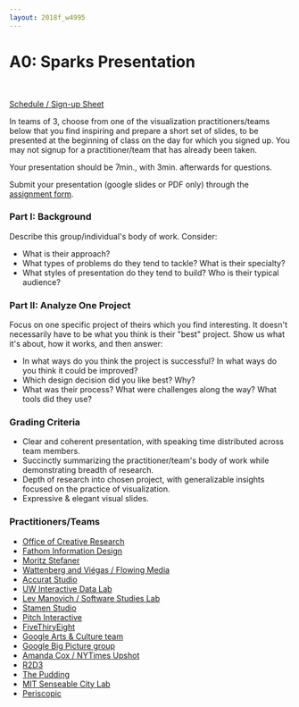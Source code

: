 ```yaml
---
layout: 2018f_w4995
---
```


<!-- A0 sign up information
- date (1/7 days), 2 per day only 1 the last day
- team uni x 3 = ~14 groups -->

# A0: Sparks Presentation
<br>

[Schedule / Sign-up Sheet](https://docs.google.com/spreadsheets/d/14Ug-dT7Sq7HUVM-YBRUgnBv3MWheRHTsyW3OXJG2aiA/edit?usp=sharing)

In teams of 3, choose from one of the visualization practitioners/teams below that you find inspiring and prepare a short set of slides, to be presented at the beginning of class on the day for which you signed up. You may not signup for a practitioner/team that has already been taken.

Your presentation should be 7min., with 3min. afterwards for questions.

Submit your presentation (google slides or PDF only) through the [assignment form](https://goo.gl/forms/2GKkP5AnN4afmbRL2).

### Part I: Background

Describe this group/individual's body of work. Consider:
- What is their approach?
- What types of problems do they tend to tackle? What is their specialty?
- What styles of presentation do they tend to build? Who is their typical audience?

### Part II: Analyze One Project

Focus on one specific project of theirs which you find interesting. It doesn't necessarily have to be what you think is their "best" project.
Show us what it's about, how it works, and then answer:
- In what ways do you think the project is successful? In what ways do you think it could be improved?
- Which design decision did you like best? Why?
- What was their process? What were challenges along the way? What tools did they use?

### Grading Criteria

* Clear and coherent presentation, with speaking time distributed across team members.
* Succinctly summarizing the practitioner/team's body of work while demonstrating breadth of research.
* Depth of research into chosen project, with generalizable insights focused on the practice of visualization.
* Expressive & elegant visual slides.

### Practitioners/Teams

- [Office of Creative Research](https://ocr.nyc/)
- [Fathom Information Design](https://fathom.info/)
- [Moritz Stefaner](http://truth-and-beauty.net/)
- [Wattenberg and Viégas / Flowing Media](http://flowingmedia.com/)
- [Accurat Studio](https://www.accurat.it/)
- [UW Interactive Data Lab](http://idl.cs.washington.edu/)
- [Lev Manovich / Software Studies Lab](http://lab.softwarestudies.com/p/research_14.html)
- [Stamen Studio](https://stamen.com/)
- [Pitch Interactive](https://pitchinteractive.com/)
- [FiveThiryEight](https://fivethirtyeight.com/)
- [Google Arts & Culture team](https://experiments.withgoogle.com/collection/arts-culture)
- [Google Big Picture group](https://research.google.com/bigpicture/)
- [Amanda Cox / NYTimes Upshot](https://www.nytimes.com/section/upshot)
- [R2D3](http://www.r2d3.us/)
- [The Pudding ](https://pudding.cool/)
- [MIT Senseable City Lab](http://senseable.mit.edu/)
- [Periscopic](http://periscopic.com/)